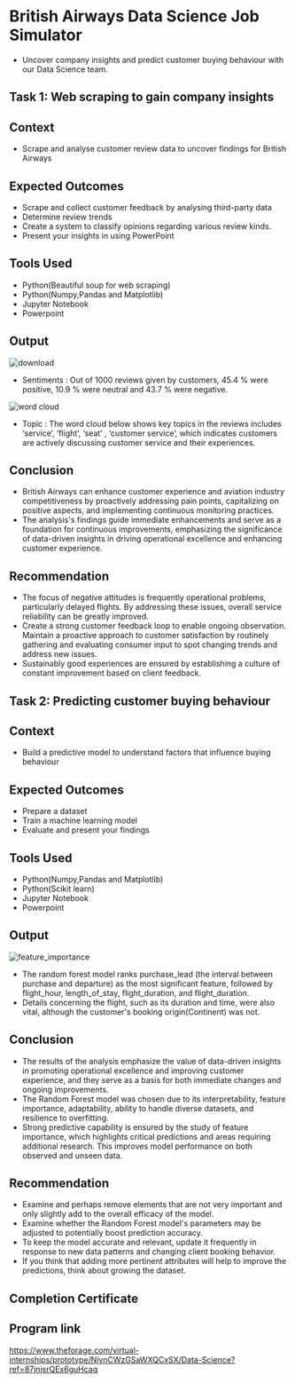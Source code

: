 # British Airways Data Science Job Simulator
- Uncover company insights and predict customer buying behaviour with our Data Science team.

## Task 1: Web scraping to gain company insights

## Context
- Scrape and analyse customer review data to uncover findings for British Airways
  
## Expected Outcomes
- Scrape and collect customer feedback by analysing third-party data
- Determine review trends
- Create a system to classify opinions regarding various review kinds.
- Present your insights in using PowerPoint

## Tools Used
- Python(Beautiful soup for web scraping)
- Python(Numpy,Pandas and Matplotlib)
- Jupyter Notebook
- Powerpoint

## Output
![download](https://github.com/TEAM-ES2-DreamTeam/TEAM-ES-2/assets/63381061/0f05f4ab-cc82-40cd-b1e1-b1294c295994)
- Sentiments : Out of 1000 reviews given by customers, 45.4 % were positive, 10.9 % were neutral and 43.7 % were negative.

![word cloud](https://github.com/TEAM-ES2-DreamTeam/TEAM-ES-2/assets/63381061/73894e32-d848-41d6-be3f-5e8de1683194)
- Topic : The word cloud below shows key topics in the reviews includes ‘service’, ‘flight’, ‘seat’ , ‘customer service’,  which indicates customers are actively discussing customer service and their experiences.

## Conclusion
- British Airways can enhance customer experience and aviation industry competitiveness by proactively addressing pain points, capitalizing on positive aspects, and implementing continuous monitoring practices.
- The analysis's findings guide immediate enhancements and serve as a foundation for continuous improvements, emphasizing the significance of data-driven insights in driving operational excellence and enhancing customer experience.

## Recommendation
- The focus of negative attitudes is frequently operational problems, particularly delayed flights. By addressing these issues, overall service reliability can be greatly improved.
- Create a strong customer feedback loop to enable ongoing observation. Maintain a proactive approach to customer satisfaction by routinely gathering and evaluating consumer input to spot changing trends and address new issues.
- Sustainably good experiences are ensured by establishing a culture of constant improvement based on client feedback.

## Task 2: Predicting customer buying behaviour

## Context
- Build a predictive model to understand factors that influence buying behaviour

## Expected Outcomes
- Prepare a dataset
- Train a machine learning model
- Evaluate and present your findings

## Tools Used
- Python(Numpy,Pandas and Matplotlib)
- Python(Scikit learn)
- Jupyter Notebook
- Powerpoint

## Output
![feature_importance](https://github.com/Toka008/git-primer/assets/63381061/d2191137-5411-4cb0-a0e7-5b1d280ddc9d)
- The random forest model ranks purchase_lead (the interval between purchase and departure) as the most significant feature, followed by flight_hour, length_of_stay, flight_duration, and flight_duration.
- Details concerning the flight, such as its duration and time, were also vital, although the customer's booking origin(Continent) was not.


## Conclusion
- The results of the analysis emphasize the value of data-driven insights in promoting operational excellence and improving customer experience, and they serve as a basis for both immediate changes and ongoing improvements.
- The Random Forest model was chosen due to its interpretability, feature importance, adaptability, ability to handle diverse datasets, and resilience to overfitting.
- Strong predictive capability is ensured by the study of feature importance, which highlights critical predictions and areas requiring additional research. This improves model performance on both observed and unseen data.

## Recommendation
- Examine and perhaps remove elements that are not very important and only slightly add to the overall efficacy of the model.
- Examine whether the Random Forest model's parameters may be adjusted to potentially boost prediction accuracy.
- To keep the model accurate and relevant, update it frequently in response to new data patterns and changing client booking behavior.
- If you think that adding more pertinent attributes will help to improve the predictions, think about growing the dataset.

## Completion Certificate

## Program link
https://www.theforage.com/virtual-internships/prototype/NjynCWzGSaWXQCxSX/Data-Science?ref=87jnjsrQEx6guHcaq






















